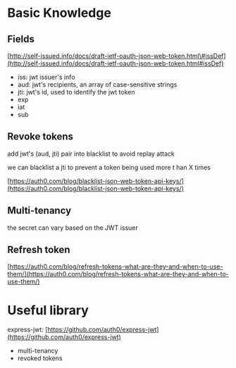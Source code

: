 # Basic Knowledge

## Fields

[http://self-issued.info/docs/draft-ietf-oauth-json-web-token.html\#issDef](http://self-issued.info/docs/draft-ietf-oauth-json-web-token.html#issDef)

* iss: jwt issuer's info
* aud: jwt's recipients, an array of case-sensitive strings
* jti: jwt's id, used to identify the jwt token
* exp
* iat
* sub

## Revoke tokens

add jwt's \(aud, jti\) pair into blacklist to avoid replay attack

we can blacklist a jti to prevent a token being used more t han X times

[https://auth0.com/blog/blacklist-json-web-token-api-keys/](https://auth0.com/blog/blacklist-json-web-token-api-keys/)

## Multi-tenancy

the secret can vary based on the JWT issuer

## Refresh token

[https://auth0.com/blog/refresh-tokens-what-are-they-and-when-to-use-them/](https://auth0.com/blog/refresh-tokens-what-are-they-and-when-to-use-them/)

# Useful library

express-jwt: [https://github.com/auth0/express-jwt](https://github.com/auth0/express-jwt)

* multi-tenancy
* revoked tokens



